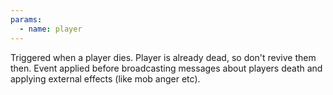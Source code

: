 ```yaml
---
params:
  - name: player
---
```


Triggered when a player dies. Player is already dead, so don't revive them then.
Event applied before broadcasting messages about players death and applying
external effects (like mob anger etc).
